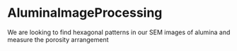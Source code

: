 # AluminaImageProcessing
We are looking to find hexagonal patterns in our SEM images of alumina and measure the porosity arrangement
